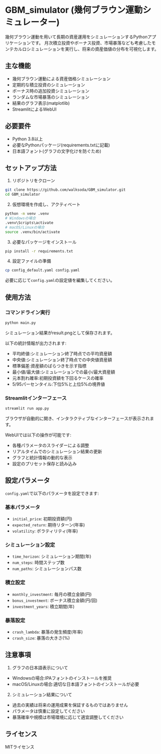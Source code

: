 # GBM_simulator (幾何ブラウン運動シミュレーター)

幾何ブラウン運動を用いて長期の資産運用をシミュレーションするPythonアプリケーションです。
月次積立投資やボーナス投資、市場暴落なども考慮したモンテカルロシミュレーションを実行し、将来の資産価値の分布を可視化します。

## 主な機能

- 幾何ブラウン運動による資産価格シミュレーション
- 定期的な積立投資のシミュレーション
- ボーナス時の追加投資シミュレーション
- ランダムな市場暴落のシミュレーション
- 結果のグラフ表示(matplotlib)
- StreamlitによるWebUI

## 必要要件

- Python 3.8以上
- 必要なPythonパッケージ(requirements.txtに記載)
- 日本語フォント(グラフの文字化けを防ぐため)

## セットアップ方法

1. リポジトリをクローン
```bash
git clone https://github.com/walksoda/GBM_simulator.git
cd GBM_simulator
```

2. 仮想環境を作成し、アクティベート
```bash
python -m venv .venv
# Windowsの場合
.venv\Scripts\activate
# macOS/Linuxの場合
source .venv/bin/activate
```

3. 必要なパッケージをインストール
```bash
pip install -r requirements.txt
```

4. 設定ファイルの準備
```bash
cp config_default.yaml config.yaml
```
必要に応じて`config.yaml`の設定値を編集してください。

## 使用方法

### コマンドライン実行
```bash
python main.py
```
シミュレーション結果がresult.pngとして保存されます。

以下の統計情報が出力されます:
- 平均終値:シミュレーション終了時点での平均資産額
- 中央値:シミュレーション終了時点での中央値資産額
- 標準偏差:資産額のばらつきを示す指標
- 最小値/最大値:シミュレーションでの最小/最大資産額
- 元本割れ確率:初期投資額を下回るケースの確率
- 5/95パーセンタイル:下位5%と上位5%の境界値

### Streamlitインターフェース
```bash
streamlit run app.py
```
ブラウザが自動的に開き、インタラクティブなインターフェースが表示されます。

WebUIでは以下の操作が可能です:
- 各種パラメータのスライダーによる調整
- リアルタイムでのシミュレーション結果の更新
- グラフと統計情報の動的な表示
- 設定のプリセット保存と読み込み

## 設定パラメータ

`config.yaml`で以下のパラメータを設定できます:

### 基本パラメータ
- `initial_price`: 初期投資額(円)
- `expected_return`: 期待リターン(年率)
- `volatility`: ボラティリティ(年率)

### シミュレーション設定
- `time_horizon`: シミュレーション期間(年)
- `num_steps`: 時間ステップ数
- `num_paths`: シミュレーションパス数

### 積立設定
- `monthly_investment`: 毎月の積立金額(円)
- `bonus_investment`: ボーナス積立金額(円/回)
- `investment_years`: 積立期間(年)

### 暴落設定
- `crash_lambda`: 暴落の発生頻度(年率)
- `crash_size`: 暴落の大きさ(%)

## 注意事項

1. グラフの日本語表示について
- Windowsの場合:IPAフォントのインストールを推奨
- macOS/Linuxの場合:適切な日本語フォントのインストールが必要

2. シミュレーション結果について
- 過去の実績は将来の運用成果を保証するものではありません
- パラメータは慎重に設定してください
- 暴落確率や規模は市場環境に応じて適宜調整してください

## ライセンス

MITライセンス
